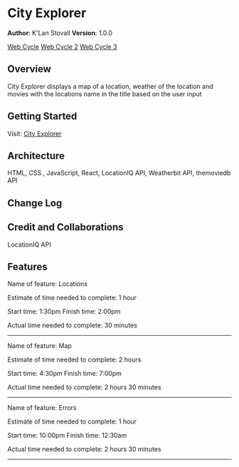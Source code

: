 # City Explorer

**Author**: K'Lan Stovall
**Version**: 1.0.0

[Web Cycle](WebCycle.jpg)
[Web Cycle 2](WebCycle2.jpg)
[Web Cycle 3](WebCycle3.jpg)

## Overview

City Explorer displays a map of a location, weather of the location and movies with the locations name in the title based on the user input

## Getting Started

Visit: [City Explorer](https://ks-cityexplorer.netlify.app/)

## Architecture

HTML, CSS , JavaScript, React, LocationIQ API, Weatherbit API, themoviedb API

## Change Log

<!-- Use this area to document the iterative changes made to your application as each feature is successfully implemented. Use time stamps. Here's an example:

01-01-2001 4:59pm - Application now has a fully-functional express server, with a GET route for the location resource. -->

## Credit and Collaborations

LocationIQ API

## Features

Name of feature: Locations

Estimate of time needed to complete: 1 hour

Start time: 1:30pm
Finish time: 2:00pm

Actual time needed to complete: 30 minutes
________________________________________________________________
Name of feature: Map

Estimate of time needed to complete: 2 hours

Start time: 4:30pm
Finish time: 7:00pm

Actual time needed to complete: 2 hours 30 minutes
________________________________________________________________
Name of feature: Errors

Estimate of time needed to complete: 1 hour

Start time: 10:00pm
Finish time: 12:30am

Actual time needed to complete: 2 hours 30 minutes
________________________________________________________________